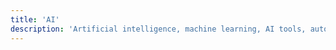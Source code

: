 ```yaml
---
title: 'AI'
description: 'Artificial intelligence, machine learning, AI tools, automation, and practical applications of AI technology.'
---
```

